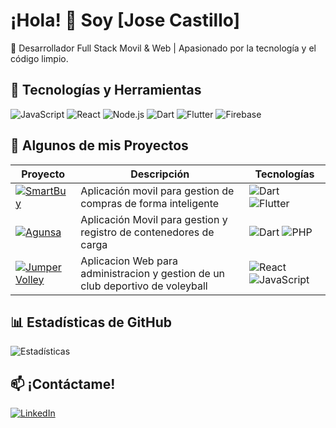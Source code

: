 # ¡Hola! 👋 Soy [Jose Castillo]

🚀 Desarrollador Full Stack Movil & Web | Apasionado por la tecnología y el código limpio.

## 🔧 Tecnologías y Herramientas
![JavaScript](https://img.shields.io/badge/-JavaScript-F7DF1E?style=flat&logo=javascript&logoColor=black)
![React](https://img.shields.io/badge/-React-61DAFB?style=flat&logo=react&logoColor=black)
![Node.js](https://img.shields.io/badge/-Node.js-339933?style=flat&logo=node.js&logoColor=white)
![Dart](https://img.shields.io/badge/-dart-3393ff?style=flat&logo=node.js&logoColor=white)
![Flutter](https://img.shields.io/badge/-flutter-3393ff?style=flat&logo=node.js&logoColor=white)
![Firebase](https://img.shields.io/badge/-firebase-ffc433?style=flat&logo=node.js&logoColor=white)

## 🚀 Algunos de mis Proyectos

| Proyecto | Descripción | Tecnologías |
|----------|-------------|-------------|
| [![SmartBuy](https://github-readme-stats.vercel.app/api/pin/?username=JoseDev9706&repo=smartbuy2)](https://github.com/JoseDev9706/smartbuy2) | Aplicación movil para gestion de compras de forma inteligente | ![Dart](https://img.shields.io/badge/-Dart-blue) ![Flutter](https://img.shields.io/badge/-Flutter-blue) |
| [![Agunsa](https://github-readme-stats.vercel.app/api/pin/?username=JoseDev9706&repo=agunsa)](https://github.com/JoseDev9706/agunsa) | Aplicación Movil para gestion y registro de contenedores de carga | ![Dart](https://img.shields.io/badge/-Dart-blue) ![PHP](https://img.shields.io/badge/-PHP-blue)  |
| [![Jumper Volley](https://github-readme-stats.vercel.app/api/pin/?username=rekcahgm&repo=JUMPERVOLLEY)](https://github.com/rekcahgm/JUMPERVOLLEY) | Aplicacion Web para administracion y gestion de un club deportivo de voleyball| ![React](https://img.shields.io/badge/-React-blue) ![JavaScript](https://img.shields.io/badge/-JavaScript-yellow)

## 📊 Estadísticas de GitHub
![Estadísticas](https://github-readme-stats.vercel.app/api?username=JoseDev9706&show_icons=true&theme=radical)

## 📫 ¡Contáctame!
[![LinkedIn](https://img.shields.io/badge/-LinkedIn-0077B5?style=flat&logo=linkedin&logoColor=white)](https://www.linkedin.com/in/josse-castillo-dev)
